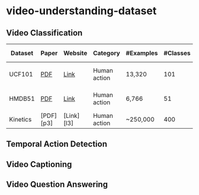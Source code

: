 # video-understanding-dataset

## Video Classification

Dataset | Paper | Website | Category | #Examples |#Classes | Duration | Organizer | SOTA performance
--------|-------|---------|----------|-----------|---------|----------|-----------|-----------------
UCF101  | [PDF][p1] | [Link][l1] | Human action | 13,320 | 101 | <10s    | UCF       | 98% (DeepMind I3D)
HMDB51  | [PDF][p2] | [Link][l2] | Human action | 6,766 | 51 | <10s    | SERRE LAB, Brown | -
Kinetics  | [PDF][p3] | [Link][l3] | Human action | ~250,000 | 400 |  10s    | DeepMind  | -




## Temporal Action Detection

## Video Captioning 

## Video Question Answering 


[p1]: http://crcv.ucf.edu/papers/UCF101_CRCV-TR-12-01.pdf
[l1]: http://crcv.ucf.edu/data/UCF101.php
[P2]: http://cbcl.mit.edu/publications/ps/Kuehne_etal_iccv11.pdf
[L2]: http://serre-lab.clps.brown.edu/resource/hmdb-a-large-human-motion-database/
